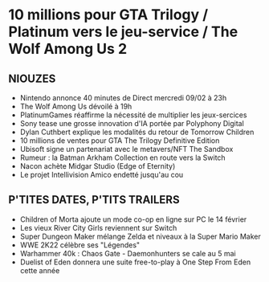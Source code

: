 # 10 millions pour GTA Trilogy / Platinum vers le jeu-service / The Wolf Among Us 2

## NIOUZES

- Nintendo annonce 40 minutes de Direct mercredi 09/02 à 23h
- The Wolf Among Us dévoilé à 19h
- PlatinumGames réaffirme la nécessité de multiplier les jeux-sercices
- Sony tease une grosse innovation d'IA portée par Polyphony Digital
- Dylan Cuthbert explique les modalités du retour de Tomorrow Children
- 10 millions de ventes pour GTA The Trilogy Definitive Edition
- Ubisoft signe un partenariat avec le metavers/NFT The Sandbox
- Rumeur : la Batman Arkham Collection en route vers la Switch
- Nacon achète Midgar Studio (Edge of Eternity)
- Le projet Intellivision Amico endetté jusqu'au cou


## P'TITES DATES, P'TITS TRAILERS

- Children of Morta ajoute un mode co-op en ligne sur PC le 14 février
- Les vieux River City Girls reviennent sur Switch
- Super Dungeon Maker mélange Zelda et niveaux à la Super Mario Maker
- WWE 2K22 célèbre ses "Légendes"
- Warhammer 40k : Chaos Gate - Daemonhunters se cale au 5 mai
- Duelist of Eden donnera une suite free-to-play à One Step From Eden cette année
